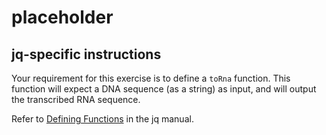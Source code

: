 # placeholder

## jq-specific instructions

Your requirement for this exercise is to define a `toRna` function.
This function will expect a DNA sequence (as a string) as input, and will output the transcribed RNA sequence.

Refer to [Defining Functions][def] in the jq manual.

[def]: https://jqlang.github.io/jq/manual/#DefiningFunctions
